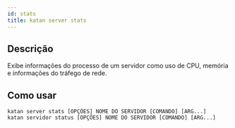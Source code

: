 ```yaml
---
id: stats
title: katan server stats
---
```


## Descrição
Exibe informações do processo de um servidor como uso de CPU, memória e informações do tráfego de rede.

## Como usar
```console
katan server stats [OPÇÕES] NOME DO SERVIDOR [COMANDO] [ARG...]
katan servidor status [OPÇÕES] NOME DO SERVIDOR [COMANDO] [ARG...]
```